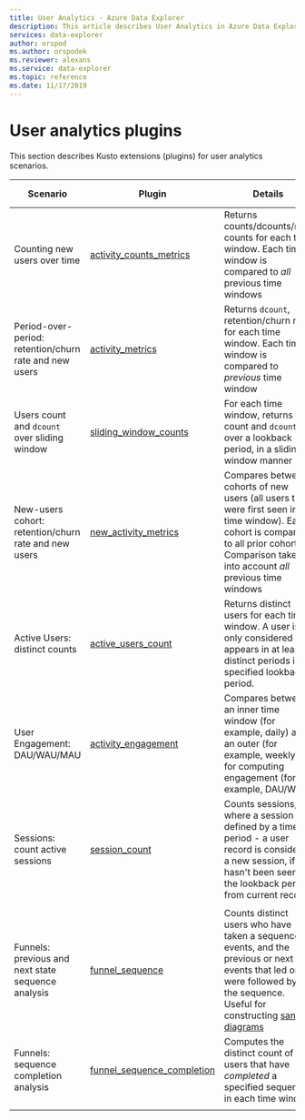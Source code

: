 ```yaml
---
title: User Analytics - Azure Data Explorer
description: This article describes User Analytics in Azure Data Explorer.
services: data-explorer
author: orspod
ms.author: orspodek
ms.reviewer: alexans
ms.service: data-explorer
ms.topic: reference
ms.date: 11/17/2019
---
```

# User analytics plugins

This section describes Kusto extensions (plugins) for user analytics scenarios.

|Scenario|Plugin|Details|User Experience|
|--------|------|--------|-------|
| Counting new users over time | [activity_counts_metrics](activity-counts-metrics-plugin.md)|Returns counts/dcounts/new counts for each time window. Each time window is compared to *all* previous time windows|Kusto.Explorer: Report Gallery|
| Period-over-period: retention/churn rate and new users | [activity_metrics](activity-metrics-plugin.md)|Returns `dcount`, retention/churn rate for each time window. Each time window is compared to *previous* time window|Kusto.Explorer: Report Gallery|
| Users count and `dcount` over sliding window | [sliding_window_counts](sliding-window-counts-plugin.md)|For each time window, returns count and `dcount` over a lookback period, in a sliding window manner|
| New-users cohort: retention/churn rate and new users | [new_activity_metrics](new-activity-metrics-plugin.md)|Compares between cohorts of new users (all users that were first seen in time window). Each cohort is compared to all prior cohorts. Comparison takes into account *all* previous time windows|Kusto.Explorer: Report Gallery|
|Active Users: distinct counts |[active_users_count](active-users-count-plugin.md)|Returns distinct users for each time window. A user is only considered if it appears in at least X distinct periods in a specified lookback period.|
|User Engagement: DAU/WAU/MAU|[activity_engagement](activity-engagement-plugin.md)|Compares between an inner time window (for example, daily) and an outer (for example, weekly) for computing engagement (for example, DAU/WAU)|Kusto.Explorer: Report Gallery|
|Sessions: count active sessions|[session_count](session-count-plugin.md)|Counts sessions, where a session is defined by a time period - a user record is considered a new session, if it hasn't been seen in the lookback period from current record|
||||
|Funnels: previous and next state sequence analysis | [funnel_sequence](funnel-sequence-plugin.md)|Counts distinct users who have taken a sequence of events, and the previous or next events that led or were followed by the sequence. Useful for constructing [sankey diagrams](https://en.wikipedia.org/wiki/Sankey_diagram)||
|Funnels: sequence completion analysis|[funnel_sequence_completion](funnel-sequence-completion-plugin.md)|Computes the distinct count of users that have *completed* a specified sequence in each time window|
||||